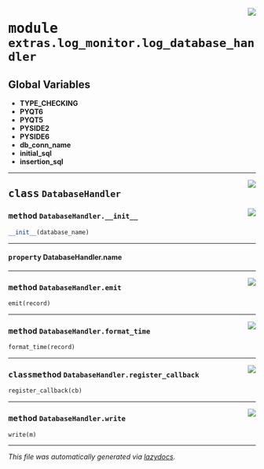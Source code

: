 <!-- markdownlint-disable -->

<a href="..\..\qtstrap\extras\log_monitor\log_database_handler.py#L0"><img align="right" style="float:right;" src="https://img.shields.io/badge/-source-cccccc?style=flat-square"></a>

# <kbd>module</kbd> `extras.log_monitor.log_database_handler`




**Global Variables**
---------------
- **TYPE_CHECKING**
- **PYQT6**
- **PYQT5**
- **PYSIDE2**
- **PYSIDE6**
- **db_conn_name**
- **initial_sql**
- **insertion_sql**


---

<a href="..\..\qtstrap\extras\log_monitor\log_database_handler.py#L62"><img align="right" style="float:right;" src="https://img.shields.io/badge/-source-cccccc?style=flat-square"></a>

## <kbd>class</kbd> `DatabaseHandler`




<a href="..\..\qtstrap\extras\log_monitor\log_database_handler.py#L66"><img align="right" style="float:right;" src="https://img.shields.io/badge/-source-cccccc?style=flat-square"></a>

### <kbd>method</kbd> `DatabaseHandler.__init__`

```python
__init__(database_name)
```






---

#### <kbd>property</kbd> DatabaseHandler.name







---

<a href="..\..\qtstrap\extras\log_monitor\log_database_handler.py#L78"><img align="right" style="float:right;" src="https://img.shields.io/badge/-source-cccccc?style=flat-square"></a>

### <kbd>method</kbd> `DatabaseHandler.emit`

```python
emit(record)
```





---

<a href="..\..\qtstrap\extras\log_monitor\log_database_handler.py#L75"><img align="right" style="float:right;" src="https://img.shields.io/badge/-source-cccccc?style=flat-square"></a>

### <kbd>method</kbd> `DatabaseHandler.format_time`

```python
format_time(record)
```





---

<a href="..\..\qtstrap\extras\log_monitor\log_database_handler.py#L103"><img align="right" style="float:right;" src="https://img.shields.io/badge/-source-cccccc?style=flat-square"></a>

### <kbd>classmethod</kbd> `DatabaseHandler.register_callback`

```python
register_callback(cb)
```





---

<a href="..\..\qtstrap\extras\log_monitor\log_database_handler.py#L107"><img align="right" style="float:right;" src="https://img.shields.io/badge/-source-cccccc?style=flat-square"></a>

### <kbd>method</kbd> `DatabaseHandler.write`

```python
write(m)
```








---

_This file was automatically generated via [lazydocs](https://github.com/ml-tooling/lazydocs)._
